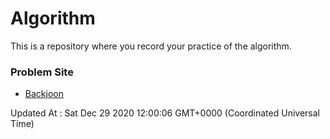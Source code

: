 # Algorithm

This is a repository where you record your practice of the algorithm.

### Problem Site

- [Backjoon](https://www.acmicpc.net/)

Updated At : Sat Dec 29 2020 12:00:06 GMT+0000 (Coordinated Universal Time)
